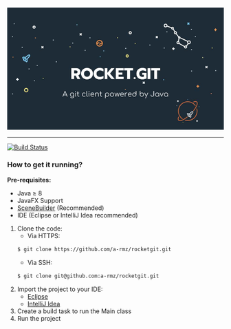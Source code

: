 ![Our cool banner](./assets/RocketGit.jpg)

---
[![Build Status](https://travis-ci.org/a-rmz/rocketgit.svg?branch=master)](https://travis-ci.org/a-rmz/rocketgit)

### How to get it running?

**Pre-requisites:**
* Java ≥ 8
* JavaFX Support
* [SceneBuilder](https://gluonhq.com/products/scene-builder/) (Recommended)
* IDE (Eclipse or IntelliJ Idea recommended)

1. Clone the code:
    * Via HTTPS:
     ```bash
     $ git clone https://github.com/a-rmz/rocketgit.git
     ```
    * Via SSH:
     ```bash
     $ git clone git@github.com:a-rmz/rocketgit.git
     ```
2. Import the project to your IDE:
    * [Eclipse](https://help.eclipse.org/neon/index.jsp?topic=%2Forg.eclipse.platform.doc.user%2Ftasks%2Ftasks-importproject.htm)
    * [IntelliJ Idea](https://www.jetbrains.com/help/idea/import-project-or-module-wizard.html)
3. Create a build task to run the Main class
4. Run the project

 

